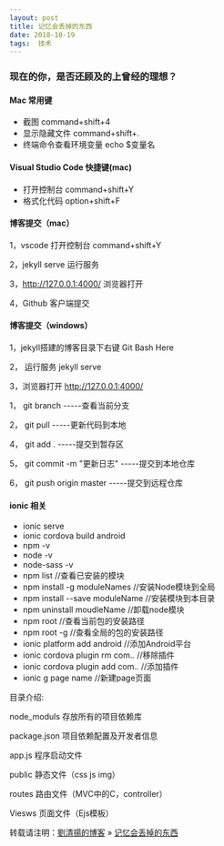 ```yaml
---
layout: post  
title: 记忆会丢掉的东西   
date: 2018-10-19  
tags:  技术
---
```

### 现在的你，是否还顾及的上曾经的理想？  

#### Mac 常用键
* 截图 command+shift+4
* 显示隐藏文件 command+shift+.
* 终端命令查看环境变量 echo $变量名

#### Visual Studio Code 快捷键(mac)
* 打开控制台 command+shift+Y
* 格式化代码 option+shift+F

#### 博客提交（mac）  
1，vscode 打开控制台 command+shift+Y

2，jekyll serve 运行服务

3，http://127.0.0.1:4000/ 浏览器打开

4，Github 客户端提交

#### 博客提交（windows）  
1，jekyll搭建的博客目录下右键  Git Bash Here  

2， 运行服务 jekyll serve  

3，浏览器打开  http://127.0.0.1:4000/  

1， git branch        -----查看当前分支

2， git pull          -----更新代码到本地   

4， git add .         -----提交到暂存区

5，  git commit -m "更新日志"   -----提交到本地仓库

6，  git push origin master    -----提交到远程仓库

#### ionic 相关
* ionic serve
* ionic cordova build android 
* npm -v
* node -v
* node-sass -v
* npm list  //查看已安装的模块
* npm install -g moduleNames //安装Node模块到全局
* npm install --save moduleName //安装模块到本目录
* npm uninstall moudleName //卸载node模块
* npm root //查看当前包的安装路径
* npm root -g //查看全局的包的安装路径
* ionic platform add android //添加Android平台
* ionic cordova plugin rm com.*.* //移除插件  
* ionic cordova plugin add com.*.* //添加插件  
* ionic g page name //新建page页面


目录介绍:

node_moduls  存放所有的项目依赖库
	
package.json  项目依赖配置及开发者信息
	
app.js 程序启动文件
	
public 静态文件（css js img）
	
routes 路由文件（MVC中的C，controller）
	
Viesws 页面文件（Ejs模板）









转载请注明：[劉清揚的博客](http://xiongzhoudadi.com) » [ 记忆会丢掉的东西 ](http://xiongzhoudadi.com/2018/10/blog-commit/)  